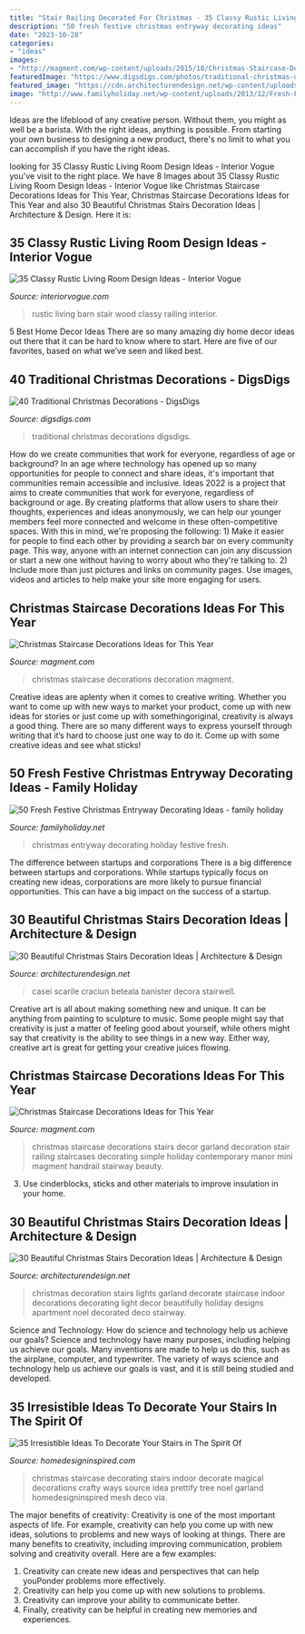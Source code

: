 ```yaml
---
title: "Stair Railing Decorated For Christmas - 35 Classy Rustic Living Room Design Ideas"
description: "50 fresh festive christmas entryway decorating ideas"
date: "2023-10-28"
categories:
- "ideas"
images:
- "http://magment.com/wp-content/uploads/2015/10/Christmas-Staircase-Decoration-19.jpg"
featuredImage: "https://www.digsdigs.com/photos/traditional-christmas-decorations-40.jpg"
featured_image: "https://cdn.architecturendesign.net/wp-content/uploads/2015/12/AD-Beautiful-Christmas-Stairs-Decoration-Ideas-02.jpg"
image: "http://www.familyholiday.net/wp-content/uploads/2013/12/Fresh-Festive-Christmas-Entryway-Decorating-Ideas_41.jpg"
---
```



Ideas are the lifeblood of any creative person. Without them, you might as well be a barista. With the right ideas, anything is possible. From starting your own business to designing a new product, there's no limit to what you can accomplish if you have the right ideas.

	

		
looking for 35 Classy Rustic Living Room Design Ideas - Interior Vogue you've visit to the right place. We have 8 Images about 35 Classy Rustic Living Room Design Ideas - Interior Vogue like Christmas Staircase Decorations Ideas for This Year, Christmas Staircase Decorations Ideas for This Year and also 30 Beautiful Christmas Stairs Decoration Ideas | Architecture &amp; Design. Here it is:
		
    
## 35 Classy Rustic Living Room Design Ideas - Interior Vogue

<img loading=lazy src="http://interiorvogue.com/wp-content/uploads/2016/10/Barn-Wood-Stair-Railing.jpg" onerror="this.onerror=null;this.src='https://tse3.mm.bing.net/th?id=OIP._lWgGl8x7A0KOJX2GSg4GAHaLH&amp;pid=15.1';" alt="35 Classy Rustic Living Room Design Ideas - Interior Vogue">

_Source: interiorvogue.com_

>rustic living barn stair wood classy railing interior. 

	

5 Best Home Decor Ideas
There are so many amazing diy home decor ideas out there that it can be hard to know where to start. Here are five of our favorites, based on what we’ve seen and liked best.

    
## 40 Traditional Christmas Decorations - DigsDigs

<img loading=lazy src="https://www.digsdigs.com/photos/traditional-christmas-decorations-40.jpg" onerror="this.onerror=null;this.src='https://tse2.mm.bing.net/th?id=OIP.w5d51CBFuanPlfvqNNBCHwHaHa&amp;pid=15.1';" alt="40 Traditional Christmas Decorations - DigsDigs">

_Source: digsdigs.com_

>traditional christmas decorations digsdigs. 

	

How do we create communities that work for everyone, regardless of age or background?
In an age where technology has opened up so many opportunities for people to connect and share ideas, it's important that communities remain accessible and inclusive. Ideas 2022 is a project that aims to create communities that work for everyone, regardless of background or age. By creating platforms that allow users to share their thoughts, experiences and ideas anonymously, we can help our younger members feel more connected and welcome in these often-competitive spaces. With this in mind, we're proposing the following: 1) Make it easier for people to find each other by providing a search bar on every community page. This way, anyone with an internet connection can join any discussion or start a new one without having to worry about who they're talking to. 2) Include more than just pictures and links on community pages. Use images, videos and articles to help make your site more engaging for users.

    
## Christmas Staircase Decorations Ideas For This Year

<img loading=lazy src="http://magment.com/wp-content/uploads/2015/10/Christmas-Staircase-Decoration-20.jpg" onerror="this.onerror=null;this.src='https://tse3.mm.bing.net/th?id=OIP.tux59t0sMsP6lMG77hkmtQHaLI&amp;pid=15.1';" alt="Christmas Staircase Decorations Ideas for This Year">

_Source: magment.com_

>christmas staircase decorations decoration magment. 

	

Creative ideas are aplenty when it comes to creative writing. Whether you want to come up with new ways to market your product, come up with new ideas for stories or just come up with somethingoriginal, creativity is always a good thing. There are so many different ways to express yourself through writing that it’s hard to choose just one way to do it. Come up with some creative ideas and see what sticks!

    
## 50 Fresh Festive Christmas Entryway Decorating Ideas - Family Holiday

<img loading=lazy src="http://www.familyholiday.net/wp-content/uploads/2013/12/Fresh-Festive-Christmas-Entryway-Decorating-Ideas_41.jpg" onerror="this.onerror=null;this.src='https://tse1.mm.bing.net/th?id=OIP.dp9hm8f8UunFVtj34bIkuwHaLH&amp;pid=15.1';" alt="50 Fresh Festive Christmas Entryway Decorating Ideas - family holiday">

_Source: familyholiday.net_

>christmas entryway decorating holiday festive fresh. 

	

The difference between startups and corporations
There is a big difference between startups and corporations. While startups typically focus on creating new ideas, corporations are more likely to pursue financial opportunities. This can have a big impact on the success of a startup.

    
## 30 Beautiful Christmas Stairs Decoration Ideas | Architecture &amp; Design

<img loading=lazy src="https://cdn.architecturendesign.net/wp-content/uploads/2015/12/AD-Beautiful-Christmas-Stairs-Decoration-Ideas-02.jpg" onerror="this.onerror=null;this.src='https://tse4.mm.bing.net/th?id=OIP.QZvP7dnKAjgoakuMcwUNYAHaJ4&amp;pid=15.1';" alt="30 Beautiful Christmas Stairs Decoration Ideas | Architecture &amp; Design">

_Source: architecturendesign.net_

>casei scarile craciun beteala banister decora stairwell. 

	

Creative art is all about making something new and unique. It can be anything from painting to sculpture to music. Some people might say that creativity is just a matter of feeling good about yourself, while others might say that creativity is the ability to see things in a new way. Either way, creative art is great for getting your creative juices flowing.

    
## Christmas Staircase Decorations Ideas For This Year

<img loading=lazy src="http://magment.com/wp-content/uploads/2015/10/Christmas-Staircase-Decoration-19.jpg" onerror="this.onerror=null;this.src='https://tse4.mm.bing.net/th?id=OIP.v2S6Jjd8F00u4mRuDQciGAHaJ3&amp;pid=15.1';" alt="Christmas Staircase Decorations Ideas for This Year">

_Source: magment.com_

>christmas staircase decorations stairs decor garland decoration stair railing staircases decorating simple holiday contemporary manor mini magment handrail stairway beauty. 

	

3. Use cinderblocks, sticks and other materials to improve insulation in your home.

    
## 30 Beautiful Christmas Stairs Decoration Ideas | Architecture &amp; Design

<img loading=lazy src="https://cdn.architecturendesign.net/wp-content/uploads/2015/12/AD-Beautiful-Christmas-Stairs-Decoration-Ideas-03.jpg" onerror="this.onerror=null;this.src='https://tse2.mm.bing.net/th?id=OIP.eBTxE_E3R9ccKEubQtE_KQHaMY&amp;pid=15.1';" alt="30 Beautiful Christmas Stairs Decoration Ideas | Architecture &amp; Design">

_Source: architecturendesign.net_

>christmas decoration stairs lights garland decorate staircase indoor decorations decorating light decor beautifully holiday designs apartment noel decorated deco stairway. 

	

Science and Technology: How do science and technology help us achieve our goals?
Science and technology have many purposes, including helping us achieve our goals. Many inventions are made to help us do this, such as the airplane, computer, and typewriter. The variety of ways science and technology help us achieve our goals is vast, and it is still being studied and developed.

    
## 35 Irresistible Ideas To Decorate Your Stairs In The Spirit Of

<img loading=lazy src="http://www.homedesigninspired.com/wp-content/uploads/2015/12/Christmas-Staircase-32.jpg" onerror="this.onerror=null;this.src='https://tse4.mm.bing.net/th?id=OIP.qY9k9YDofuzC8mnYDA8mZAHaJ4&amp;pid=15.1';" alt="35 Irresistible Ideas To Decorate Your Stairs in The Spirit Of">

_Source: homedesigninspired.com_

>christmas staircase decorating stairs indoor decorate magical decorations crafty ways source idea prettify tree noel garland homedesigninspired mesh deco via. 

	

The major benefits of creativity:
Creativity is one of the most important aspects of life. For example, creativity can help you come up with new ideas, solutions to problems and new ways of looking at things. There are many benefits to creativity, including improving communication, problem solving and creativity overall. Here are a few examples:
1) Creativity can create new ideas and perspectives that can help youPonder problems more effectively.
2) Creativity can help you come up with new solutions to problems.
3) Creativity can improve your ability to communicate better.
4) Finally, creativity can be helpful in creating new memories and experiences.

